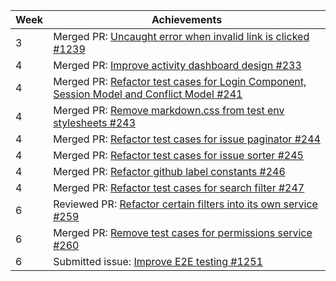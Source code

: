 | Week | Achievements |
| ---- | ------------ |
| 3 | Merged PR: [Uncaught error when invalid link is clicked #1239](https://github.com/CATcher-org/CATcher/pull/1239) |
| 4 | Merged PR: [Improve activity dashboard design #233](https://github.com/CATcher-org/WATcher/pull/233) |
| 4 | Merged PR: [Refactor test cases for Login Component, Session Model and Conflict Model #241](https://github.com/CATcher-org/WATcher/pull/241) |
| 4 | Merged PR: [Remove markdown.css from test env stylesheets #243](https://github.com/CATcher-org/WATcher/pull/243) |
| 4 | Merged PR: [Refactor test cases for issue paginator #244](https://github.com/CATcher-org/WATcher/pull/244) |
| 4 | Merged PR: [Refactor test cases for issue sorter #245](https://github.com/CATcher-org/WATcher/pull/245) |
| 4 | Merged PR: [Refactor github label constants #246](https://github.com/CATcher-org/WATcher/pull/246) |
| 4 | Merged PR: [Refactor test cases for search filter #247](https://github.com/CATcher-org/WATcher/pull/247) |
| 6 | Reviewed PR: [Refactor certain filters into its own service #259](https://github.com/CATcher-org/WATcher/pull/259) |
| 6 | Merged PR: [Remove test cases for permissions service #260](https://github.com/CATcher-org/WATcher/pull/260) |
| 6 | Submitted issue: [Improve E2E testing #1251](https://github.com/CATcher-org/CATcher/issues/1251) |
